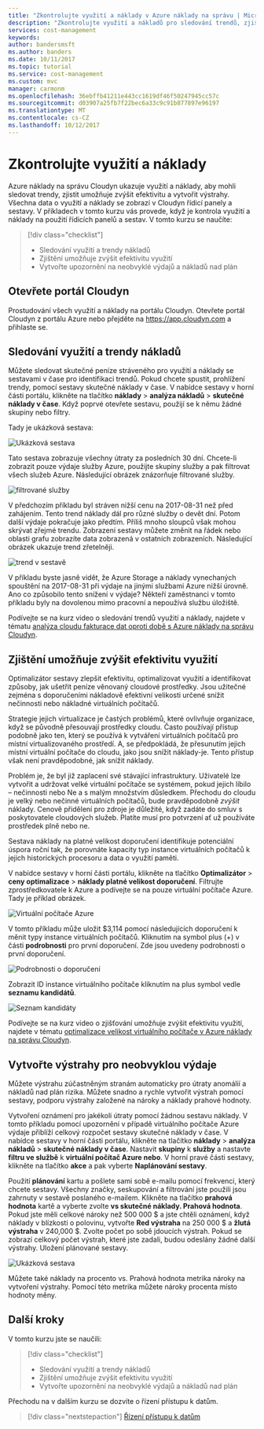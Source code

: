 ```yaml
---
title: "Zkontrolujte využití a náklady v Azure náklady na správu | Microsoft Docs"
description: "Zkontrolujte využití a nákladů pro sledování trendů, zjišťování umožňuje zvýšit efektivitu a vytvořit oznámení."
services: cost-management
keywords: 
author: bandersmsft
ms.author: banders
ms.date: 10/11/2017
ms.topic: tutorial
ms.service: cost-management
ms.custom: mvc
manager: carmonm
ms.openlocfilehash: 36ebffb41211e443cc1619df46f50247945cc57c
ms.sourcegitcommit: d03907a25fb7f22bec6a33c9c91b877897e96197
ms.translationtype: MT
ms.contentlocale: cs-CZ
ms.lasthandoff: 10/12/2017
---
```

# <a name="review-usage-and-costs"></a>Zkontrolujte využití a náklady

Azure náklady na správu Cloudyn ukazuje využití a náklady, aby mohli sledovat trendy, zjistit umožňuje zvýšit efektivitu a vytvořit výstrahy. Všechna data o využití a náklady se zobrazí v Cloudyn řídicí panely a sestavy. V příkladech v tomto kurzu vás provede, když je kontrola využití a náklady na použití řídicích panelů a sestav. V tomto kurzu se naučíte:

> [!div class="checklist"]
> * Sledování využití a trendy nákladů
> * Zjištění umožňuje zvýšit efektivitu využití
> * Vytvořte upozornění na neobvyklé výdajů a nákladů nad plán



## <a name="open-the-cloudyn-portal"></a>Otevřete portál Cloudyn

Prostudování všech využití a náklady na portálu Cloudyn. Otevřete portál Cloudyn z portálu Azure nebo přejděte na https://app.cloudyn.com a přihlaste se.

## <a name="track-usage-and-cost-trends"></a>Sledování využití a trendy nákladů

Můžete sledovat skutečné peníze stráveného pro využití a náklady se sestavami v čase pro identifikaci trendů. Pokud chcete spustit, prohlížení trendy, pomocí sestavy skutečné náklady v čase. V nabídce sestavy v horní části portálu, klikněte na tlačítko **náklady** > **analýza nákladů** > **skutečné náklady v čase**. Když poprvé otevřete sestavu, použijí se k němu žádné skupiny nebo filtry.

Tady je ukázková sestava:

![Ukázková sestava](./media/tutorial-review-usage/actual-cost01.png)

Tato sestava zobrazuje všechny útraty za posledních 30 dní. Chcete-li zobrazit pouze výdaje služby Azure, použijte skupiny služby a pak filtrovat všech služeb Azure. Následující obrázek znázorňuje filtrované služby.

![filtrované služby](./media/tutorial-review-usage/actual-cost02.png)

V předchozím příkladu byl stráven nižší cenu na 2017-08-31 než před zahájením. Tento trend náklady dál pro různé služby o devět dní. Potom další výdaje pokračuje jako předtím. Příliš mnoho sloupců však mohou skrývat zřejmé trendu. Zobrazení sestavy můžete změnit na řádek nebo oblasti grafu zobrazíte data zobrazená v ostatních zobrazeních. Následující obrázek ukazuje trend zřetelněji.

![trend v sestavě](./media/tutorial-review-usage/actual-cost03.png)

V příkladu byste jasně vidět, že Azure Storage a náklady vynechaných spouštění na 2017-08-31 při výdaje na jinými službami Azure nižší úrovně. Ano co způsobilo tento snížení v výdaje? Někteří zaměstnanci v tomto příkladu byly na dovolenou mimo pracovní a nepoužívá službu úložiště.

Podívejte se na kurz video o sledování trendů využití a náklady, najdete v tématu [analýza cloudu fakturace dat oproti době s Azure náklady na správu Cloudyn](https://youtu.be/7LsVPHglM0g).

## <a name="detect-usage-inefficiencies"></a>Zjištění umožňuje zvýšit efektivitu využití

Optimalizátor sestavy zlepšit efektivitu, optimalizovat využití a identifikovat způsoby, jak ušetřit peníze věnovaný cloudové prostředky. Jsou užitečné zejména s doporučeními nákladově efektivní velikosti určené snížit nečinnosti nebo nákladné virtuálních počítačů.

Strategie jejich virtualizace je častých problémů, které ovlivňuje organizace, když se původně přesouvají prostředky cloudu. Často používají přístup podobně jako ten, který se používá k vytváření virtuálních počítačů pro místní virtualizovaného prostředí. A, se předpokládá, že přesunutím jejich místní virtuální počítače do cloudu, jako jsou snížit náklady-je. Tento přístup však není pravděpodobné, jak snížit náklady.

Problém je, že byl již zaplacení své stávající infrastruktury. Uživatelé lze vytvořit a udržovat velké virtuální počítače se systémem, pokud jejich líbilo – nečinnosti nebo Ne a s malým množstvím důsledkem. Přechodu do cloudu je velký nebo nečinné virtuálních počítačů, bude pravděpodobně *zvýšit* náklady. Cenově přidělení pro zdroje je důležité, když zadáte do smluv s poskytovatele cloudových služeb. Platíte musí pro potvrzení ať už používáte prostředek plně nebo ne.

Sestava náklady na platné velikost doporučení identifikuje potenciální úspora roční tak, že porovnáte kapacity typ instance virtuálních počítačů k jejich historických procesoru a data o využití paměti.  

V nabídce sestavy v horní části portálu, klikněte na tlačítko **Optimalizátor** > **ceny optimalizace** > **náklady platné velikost doporučení**. Filtrujte zprostředkovatele k Azure a podívejte se na pouze virtuální počítače Azure. Tady je příklad obrázek.

![Virtuální počítače Azure](./media/tutorial-review-usage/sizing01.png)

V tomto příkladu může uložit $3,114 pomocí následujících doporučení k měnit typy instance virtuálních počítačů. Kliknutím na symbol plus (+) v části **podrobnosti** pro první doporučení. Zde jsou uvedeny podrobnosti o první doporučení.

![Podrobnosti o doporučení](./media/tutorial-review-usage/sizing02.png)

Zobrazit ID instance virtuálního počítače kliknutím na plus symbol vedle **seznamu kandidátů**.

![Seznam kandidáty](./media/tutorial-review-usage/sizing03.png)

Podívejte se na kurz video o zjišťování umožňuje zvýšit efektivitu využití, najdete v tématu [optimalizace velikost virtuálního počítače v Azure náklady na správu Cloudyn](https://youtu.be/1xaZBNmV704).

## <a name="create-alerts-for-unusual-spending"></a>Vytvořte výstrahy pro neobvyklou výdaje

Můžete výstrahu zúčastněným stranám automaticky pro útraty anomálií a nákladů nad plán rizika. Můžete snadno a rychle vytvořit výstrah pomocí sestavy, podporu výstrahy založené na nároky a náklady prahové hodnoty.

Vytvoření oznámení pro jakékoli útraty pomocí žádnou sestavu náklady. V tomto příkladu pomocí upozornění v případě virtuálního počítače Azure výdaje přiblíží celkový rozpočet sestavy skutečné náklady v čase. V nabídce sestavy v horní části portálu, klikněte na tlačítko **náklady** > **analýza nákladů** > **skutečné náklady v čase**. Nastavit **skupiny** k **služby** a nastavte **filtru ve službě** k **virtuální počítač Azure nebo**. V horní pravé části sestavy, klikněte na tlačítko **akce** a pak vyberte **Naplánování sestavy**.

Použití **plánování** kartu a pošlete sami sobě e-mailu pomocí frekvenci, který chcete sestavy. Všechny značky, seskupování a filtrování jste použili jsou zahrnuty v sestavě poslaného e-mailem. Klikněte na tlačítko **prahová hodnota** kartě a vyberte zvolte **vs skutečné náklady. Prahová hodnota**. Pokud jste měli celkové nároky než 500 000 $ a jste chtěli oznámení, když náklady v blízkosti o polovinu, vytvořte **Red výstraha** na 250 000 $ a **žlutá výstraha** v 240,000 $. Zvolte počet po sobě jdoucích výstrah. Pokud se zobrazí celkový počet výstrah, které jste zadali, budou odeslány žádné další výstrahy. Uložení plánované sestavy.

![Ukázková sestava](./media/tutorial-review-usage/schedule-alert01.png)

Můžete také náklady na procento vs. Prahová hodnota metrika nároky na vytvoření výstrahy. Pomocí této metrika můžete nároky procenta místo hodnoty měny.


## <a name="next-steps"></a>Další kroky

V tomto kurzu jste se naučili:

> [!div class="checklist"]
> * Sledování využití a trendy nákladů
> * Zjištění umožňuje zvýšit efektivitu využití
> * Vytvořte upozornění na neobvyklé výdajů a nákladů nad plán


Přechodu na v dalším kurzu se dozvíte o řízení přístupu k datům.

> [!div class="nextstepaction"]
> [Řízení přístupu k datům](tutorial-user-access.md)
